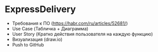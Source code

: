 # ExpressDelivery
- Требования к ПО (https://habr.com/ru/articles/52681/)
- Use Case (Табличка + Диаграмма)
- User Story (Кратко действия пользователя на каждую функцию)
- Визуализация (draw.io)
- Push to GitHub
